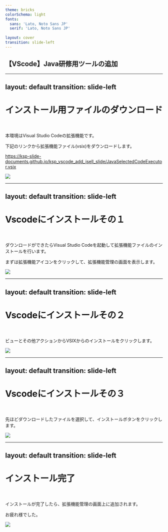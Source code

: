 ```yaml
---
theme: bricks
colorSchema: light
fonts:
  sans: 'Lato, Noto Sans JP'
  serif: 'Lato, Noto Sans JP'
  
layout: cover
transition: slide-left
---
```


## 【VScode】Java研修用ツールの追加

---
layout: default
transition: slide-left
---

# インストール用ファイルのダウンロード

　

本環境はVisual Studio Codeの拡張機能です。

下記のリンクから拡張機能ファイル(vsix)をダウンロードします。

https://ksp-slide-documents.github.io/ksp_vscode_add_jsell_slide/JavaSelectedCodeExecutor.vsix

<img class="h-70" src="/Vscode-Download.png">

---
layout: default
transition: slide-left
---

# Vscodeにインストールその１

　

ダウンロードができたらVisual Studio Codeを起動して拡張機能ファイルのインストールを行います。

まずは拡張機能アイコンをクリックして、拡張機能管理の画面を表示します。

<img class="h-70" src="/Vscode-OpenExtensionsWindow.png">

---
layout: default
transition: slide-left
---

# Vscodeにインストールその２

　

ビューとその他アクションからVSIXからのインストールをクリックします。

<img class="h-70" src="/Vscode-OpenInstallMenu.png">

---
layout: default
transition: slide-left
---

# Vscodeにインストールその３

　

先ほどダウンロードしたファイルを選択して、インストールボタンをクリックします。

<img class="h-70" src="/Vscode-InstallVSIX.png">

---
layout: default
transition: slide-left
---

# インストール完了

　

インストールが完了したら、拡張機能管理の画面上に追加されます。

お疲れ様でした。

<img class="h-70" src="/Vscode-Complete.png">

